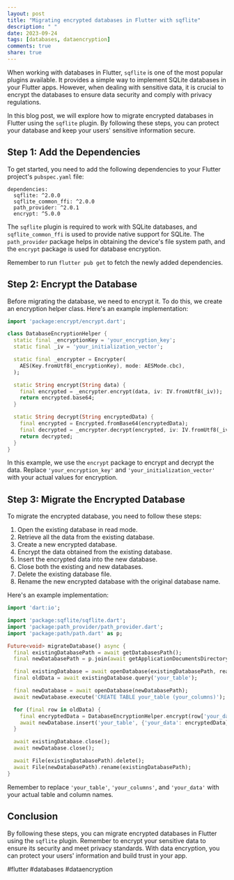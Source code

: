 ```yaml
---
layout: post
title: "Migrating encrypted databases in Flutter with sqflite"
description: " "
date: 2023-09-24
tags: [databases, dataencryption]
comments: true
share: true
---
```


When working with databases in Flutter, `sqflite` is one of the most popular plugins available. It provides a simple way to implement SQLite databases in your Flutter apps. However, when dealing with sensitive data, it is crucial to encrypt the databases to ensure data security and comply with privacy regulations.

In this blog post, we will explore how to migrate encrypted databases in Flutter using the `sqflite` plugin. By following these steps, you can protect your database and keep your users' sensitive information secure.

## Step 1: Add the Dependencies

To get started, you need to add the following dependencies to your Flutter project's `pubspec.yaml` file:

```
dependencies:
  sqflite: ^2.0.0
  sqflite_common_ffi: ^2.0.0
  path_provider: ^2.0.1
  encrypt: ^5.0.0
```

The `sqflite` plugin is required to work with SQLite databases, and `sqflite_common_ffi` is used to provide native support for SQLite. The `path_provider` package helps in obtaining the device's file system path, and the `encrypt` package is used for database encryption.

Remember to run `flutter pub get` to fetch the newly added dependencies.

## Step 2: Encrypt the Database

Before migrating the database, we need to encrypt it. To do this, we create an encryption helper class. Here's an example implementation:

```dart
import 'package:encrypt/encrypt.dart';

class DatabaseEncryptionHelper {
  static final _encryptionKey = 'your_encryption_key';
  static final _iv = 'your_initialization_vector';

  static final _encrypter = Encrypter(
    AES(Key.fromUtf8(_encryptionKey), mode: AESMode.cbc),
  );

  static String encrypt(String data) {
    final encrypted = _encrypter.encrypt(data, iv: IV.fromUtf8(_iv));
    return encrypted.base64;
  }

  static String decrypt(String encryptedData) {
    final encrypted = Encrypted.fromBase64(encryptedData);
    final decrypted = _encrypter.decrypt(encrypted, iv: IV.fromUtf8(_iv));
    return decrypted;
  }
}
```

In this example, we use the `encrypt` package to encrypt and decrypt the data. Replace `'your_encryption_key'` and `'your_initialization_vector'` with your actual values for encryption.

## Step 3: Migrate the Encrypted Database

To migrate the encrypted database, you need to follow these steps:

1. Open the existing database in read mode.
2. Retrieve all the data from the existing database.
3. Create a new encrypted database.
4. Encrypt the data obtained from the existing database.
5. Insert the encrypted data into the new database.
6. Close both the existing and new databases.
7. Delete the existing database file.
8. Rename the new encrypted database with the original database name.

Here's an example implementation:

```dart
import 'dart:io';

import 'package:sqflite/sqflite.dart';
import 'package:path_provider/path_provider.dart';
import 'package:path/path.dart' as p;

Future<void> migrateDatabase() async {
  final existingDatabasePath = await getDatabasesPath();
  final newDatabasePath = p.join(await getApplicationDocumentsDirectory().path, 'encrypted_database.db');

  final existingDatabase = await openDatabase(existingDatabasePath, readOnly: true);
  final oldData = await existingDatabase.query('your_table');

  final newDatabase = await openDatabase(newDatabasePath);
  await newDatabase.execute('CREATE TABLE your_table (your_columns)');

  for (final row in oldData) {
    final encryptedData = DatabaseEncryptionHelper.encrypt(row['your_data']);
    await newDatabase.insert('your_table', {'your_data': encryptedData});
  }

  await existingDatabase.close();
  await newDatabase.close();

  await File(existingDatabasePath).delete();
  await File(newDatabasePath).rename(existingDatabasePath);
}
```

Remember to replace `'your_table'`, `'your_columns'`, and `'your_data'` with your actual table and column names.

## Conclusion

By following these steps, you can migrate encrypted databases in Flutter using the `sqflite` plugin. Remember to encrypt your sensitive data to ensure its security and meet privacy standards. With data encryption, you can protect your users' information and build trust in your app.

#flutter #databases #dataencryption